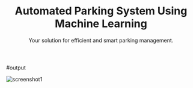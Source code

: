 <html>
<head>

</head>
<body>
    <header>
        <h1>Automated Parking System Using Machine Learning</h1>
        <p>Your solution for efficient and smart parking management.</p>
    </header>
</body>
</html>

#output

![screenshot1](https://github.com/SAJEED006/Automated-Parking-System-Using-Machine-Learning/assets/110912467/98cbf67b-0610-423e-ba0e-fa09a721d032)
